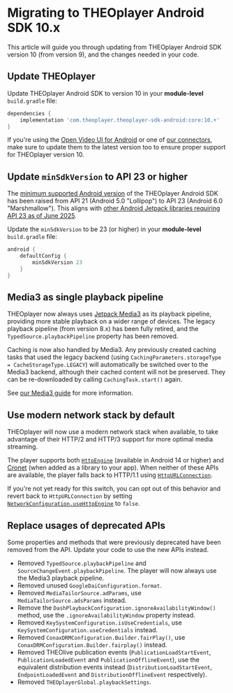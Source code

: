 # Migrating to THEOplayer Android SDK 10.x

This article will guide you through updating from THEOplayer Android SDK version 10 (from version 9),
and the changes needed in your code.

## Update THEOplayer

Update THEOplayer Android SDK to version 10 in your **module-level** `build.gradle` file:

```groovy
dependencies {
    implementation 'com.theoplayer.theoplayer-sdk-android:core:10.+'
}
```

If you're using the [Open Video UI for Android](/open-video-ui/android/) or one of [our connectors](/theoplayer/connectors/android/),
make sure to update them to the latest version too to ensure proper support for THEOplayer version 10.

## Update `minSdkVersion` to API 23 or higher

The [minimum supported Android version](https://developer.android.com/build#android_sdk_settings) of the THEOplayer Android SDK has been raised from API 21 (Android 5.0 "Lollipop") to API 23 (Android 6.0 "Marshmallow"). This aligns with [other Android Jetpack libraries requiring API 23 as of June 2025](https://developer.android.com/jetpack/androidx/versions#version-table).

Update the `minSdkVersion` to be 23 (or higher) in your **module-level** `build.gradle` file:

```groovy
android {
    defaultConfig {
        minSdkVersion 23
    }
}
```

## Media3 as single playback pipeline

THEOplayer now always uses [Jetpack Media3](https://developer.android.com/media/media3) as its playback pipeline,
providing more stable playback on a wider range of devices.
The legacy playback pipeline (from version 8.x) has been fully retired,
and the `TypedSource.playbackPipeline` property has been removed.

Caching is now also handled by Media3.
Any previously created caching tasks that used the legacy backend (using `CachingParameters.storageType = CacheStorageType.LEGACY`)
will automatically be switched over to the Media3 backend, although their cached content will not be preserved.
They can be re-downloaded by calling `CachingTask.start()` again.

See [our Media3 guide](../../../how-to-guides/android/media3/getting-started.mdx) for more information.

## Use modern network stack by default

THEOplayer will now use a modern network stack when available,
to take advantage of their HTTP/2 and HTTP/3 support for more optimal media streaming.

The player supports both [`HttpEngine`] (available in Android 14 or higher) and [Cronet] (when added as a library to your app).
When neither of these APIs are available, the player falls back to HTTP/1.1 using [`HttpURLConnection`].

If you're not yet ready for this switch, you can opt out of this behavior and revert back to `HttpURLConnection`
by setting [`NetworkConfiguration.useHttpEngine`] to `false`.

## Replace usages of deprecated APIs

Some properties and methods that were previously deprecated have been removed from the API.
Update your code to use the new APIs instead.

- Removed `TypedSource.playbackPipeline` and `SourceChangeEvent.playbackPipeline`. The player will now always use the Media3 playback pipeline.
- Removed unused `GoogleDaiConfiguration.format`.
- Removed `MediaTailorSource.adParams`, use `MediaTailorSource.adsParams` instead.
- Remove the `DashPlaybackConfiguration.ignoreAvailabilityWindow()` method, use the `.ignoreAvailabilityWindow` property instead.
- Removed `KeySystemConfiguration.isUseCredentials`, use `KeySystemConfiguration.useCredentials` instead.
- Removed `ConaxDRMConfiguration.Builder.fairPlay()`, use `ConaxDRMConfiguration.Builder.fairplay()` instead.
- Removed THEOlive publication events (`PublicationLoadStartEvent`, `PublicationLoadedEvent` and `PublicationOfflineEvent`), use the equivalent distribution events instead (`DistributionLoadStartEvent`, `EndpointLoadedEvent` and `DistributionOfflineEvent` respectively).
- Removed `THEOplayerGlobal.playbackSettings`.

[`HttpEngine`]: https://developer.android.com/reference/android/net/http/HttpEngine
[`HttpURLConnection`]: https://developer.android.com/reference/java/net/HttpURLConnection
[Cronet]: https://developer.android.com/develop/connectivity/cronet
[`NetworkConfiguration.useHttpEngine`]: pathname:///theoplayer/v10/api-reference/android/com/theoplayer/android/api/player/NetworkConfiguration.html#useHttpEngine
